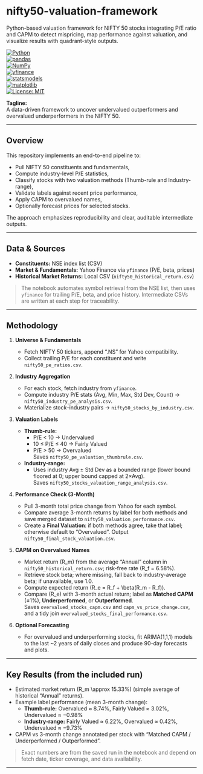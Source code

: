 # nifty50-valuation-framework
Python-based valuation framework for NIFTY 50 stocks integrating P/E ratio and CAPM to detect mispricing, map performance against valuation, and visualize results with quadrant-style outputs.

[![Python](https://img.shields.io/badge/Python-3.10+-blue)](#)  
[![pandas](https://img.shields.io/badge/Library-pandas-yellow)](#)  
[![NumPy](https://img.shields.io/badge/Library-NumPy-lightgrey)](#)  
[![yfinance](https://img.shields.io/badge/API-yfinance-lightblue)](#)  
[![statsmodels](https://img.shields.io/badge/Modeling-statsmodels-green)](#)  
[![matplotlib](https://img.shields.io/badge/Visualization-matplotlib-orange)](#)  
[![License: MIT](https://img.shields.io/badge/License-MIT-brightgreen.svg)](LICENSE)  

**Tagline:**  
A data-driven framework to uncover undervalued outperformers and overvalued underperformers in the NIFTY 50.

---

## Overview
This repository implements an end-to-end pipeline to:
- Pull NIFTY 50 constituents and fundamentals,
- Compute industry-level P/E statistics,
- Classify stocks with two valuation methods (Thumb-rule and Industry-range),
- Validate labels against recent price performance,
- Apply CAPM to overvalued names,
- Optionally forecast prices for selected stocks.

The approach emphasizes reproducibility and clear, auditable intermediate outputs.

---

## Data & Sources
- **Constituents:** NSE index list (CSV)  
- **Market & Fundamentals:** Yahoo Finance via `yfinance` (P/E, beta, prices)  
- **Historical Market Returns:** Local CSV (`nifty50_historical_return.csv`)

> The notebook automates symbol retrieval from the NSE list, then uses `yfinance` for trailing P/E, beta, and price history. Intermediate CSVs are written at each step for traceability.

---

## Methodology

1. **Universe & Fundamentals**
   - Fetch NIFTY 50 tickers, append “.NS” for Yahoo compatibility.
   - Collect trailing P/E for each constituent and write `nifty50_pe_ratios.csv`.

2. **Industry Aggregation**
   - For each stock, fetch industry from `yfinance`.
   - Compute industry P/E stats (Avg, Min, Max, Std Dev, Count) → `nifty50_industry_pe_analysis.csv`.
   - Materialize stock–industry pairs → `nifty50_stocks_by_industry.csv`.

3. **Valuation Labels**
   - **Thumb-rule:**  
     - P/E < 10 → Undervalued  
     - 10 ≤ P/E ≤ 40 → Fairly Valued  
     - P/E > 50 → Overvalued  
     Saves `nifty50_pe_valuation_thumbrule.csv`.
   - **Industry-range:**  
     - Uses industry Avg ± Std Dev as a bounded range (lower bound floored at 0; upper bound capped at 2×Avg).  
     Saves `nifty50_stocks_valuation_range_analysis.csv`.

4. **Performance Check (3-Month)**
   - Pull 3-month total price change from Yahoo for each symbol.
   - Compare average 3-month returns by label for both methods and save merged dataset to `nifty50_valuation_performance.csv`.
   - Create a **Final Valuation**: if both methods agree, take that label; otherwise default to “Overvalued”. Output `nifty50_final_stock_valuation.csv`.

5. **CAPM on Overvalued Names**
   - Market return \(R_m\) from the average “Annual” column in `nifty50_historical_return.csv`; risk-free rate \(R_f = 6.58\%\).
   - Retrieve stock beta; where missing, fall back to industry-average beta; if unavailable, use 1.0.
   - Compute expected return \(R_e = R_f + \beta(R_m - R_f)\).
   - Compare \(R_e\) with 3-month actual return; label as **Matched CAPM** (±1%), **Underperformed**, or **Outperformed**.  
   Saves `overvalued_stocks_capm.csv` and `capm_vs_price_change.csv`, and a tidy join `overvalued_stocks_final_performance.csv`.

6. **Optional Forecasting**
   - For overvalued and underperforming stocks, fit ARIMA(1,1,1) models to the last ~2 years of daily closes and produce 90-day forecasts and plots.

---

## Key Results (from the included run)
- Estimated market return \(R_m \approx 15.33\%\) (simple average of historical “Annual” returns).  
- Example label performance (mean 3-month change):  
  - **Thumb-rule:** Overvalued ≈ 8.74%, Fairly Valued ≈ 3.02%, Undervalued ≈ −0.98%  
  - **Industry-range:** Fairly Valued ≈ 6.22%, Overvalued ≈ 0.42%, Undervalued ≈ −9.73%  
- CAPM vs 3-month change annotated per stock with “Matched CAPM / Underperformed / Outperformed”.

> Exact numbers are from the saved run in the notebook and depend on fetch date, ticker coverage, and data availability.

---

